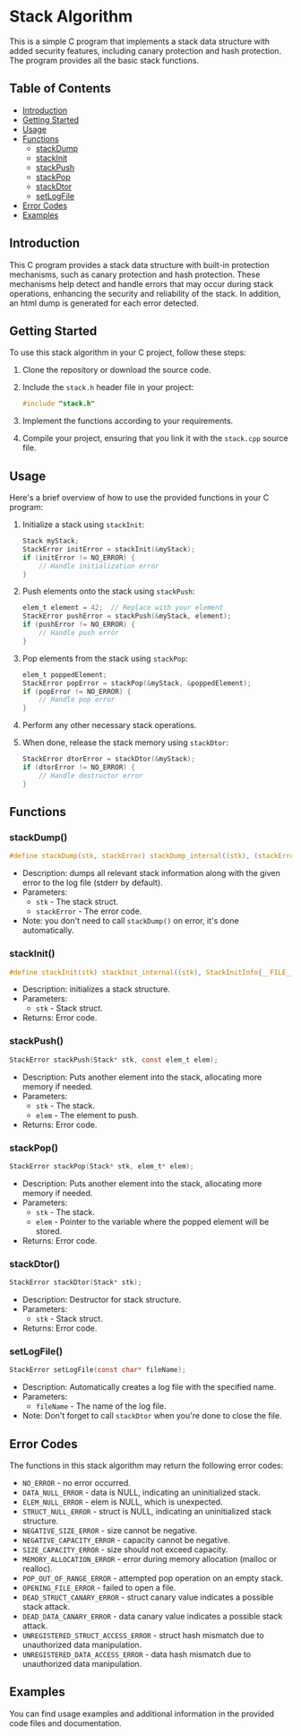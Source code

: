 # Stack Algorithm

This is a simple C program that implements a stack data structure with added security features, including canary protection and hash protection. The program provides all the basic stack functions.

## Table of Contents

- [Introduction](#introduction)
- [Getting Started](#getting-started)
- [Usage](#usage)
- [Functions](#functions)
  - [stackDump](#stackdump)
  - [stackInit](#stackinit)
  - [stackPush](#stackpush)
  - [stackPop](#stackpop)
  - [stackDtor](#stackdtor)
  - [setLogFile](#setlogfile)
- [Error Codes](#error-codes)
- [Examples](#examples)

## Introduction

This C program provides a stack data structure with built-in protection mechanisms, such as canary protection and hash protection. These mechanisms help detect and handle errors that may occur during stack operations, enhancing the security and reliability of the stack. In addition, an html dump is generated for each error detected.

## Getting Started

To use this stack algorithm in your C project, follow these steps:

1. Clone the repository or download the source code.

2. Include the `stack.h` header file in your project:

   ```c
   #include "stack.h"
   ```

3. Implement the functions according to your requirements.

4. Compile your project, ensuring that you link it with the `stack.cpp` source file.

## Usage

Here's a brief overview of how to use the provided functions in your C program:

1. Initialize a stack using `stackInit`:

   ```c
   Stack myStack;
   StackError initError = stackInit(&myStack);
   if (initError != NO_ERROR) {
       // Handle initialization error
   }
   ```

2. Push elements onto the stack using `stackPush`:

   ```c
   elem_t element = 42;  // Replace with your element
   StackError pushError = stackPush(&myStack, element);
   if (pushError != NO_ERROR) {
       // Handle push error
   }
   ```

3. Pop elements from the stack using `stackPop`:

   ```c
   elem_t poppedElement;
   StackError popError = stackPop(&myStack, &poppedElement);
   if (popError != NO_ERROR) {
       // Handle pop error
   }
   ```

4. Perform any other necessary stack operations.

5. When done, release the stack memory using `stackDtor`:

   ```c
   StackError dtorError = stackDtor(&myStack);
   if (dtorError != NO_ERROR) {
       // Handle destructor error
   }
   ```

## Functions

### stackDump()

```c
#define stackDump(stk, stackError) stackDump_internal((stk), (stackError), __FILE__, __LINE__, __FUNCTION__)
```

- Description: dumps all relevant stack information along with the given error to the log file (stderr by default).
- Parameters:
  - `stk` - The stack struct.
  - `stackError` - The error code.
- Note: you don't need to call `stackDump()` on error, it's done automatically.

### stackInit()

```c
#define stackInit(stk) stackInit_internal((stk), StackInitInfo{__FILE__, #stk, __FUNCTION__, __LINE__})
```

- Description: initializes a stack structure.
- Parameters:
  - `stk` - Stack struct.
- Returns: Error code.

### stackPush()

```c
StackError stackPush(Stack* stk, const elem_t elem);
```

- Description: Puts another element into the stack, allocating more memory if needed.
- Parameters:
  - `stk` - The stack.
  - `elem` - The element to push.
- Returns: Error code.

### stackPop()

```c
StackError stackPop(Stack* stk, elem_t* elem);
```

- Description: Puts another element into the stack, allocating more memory if needed.
- Parameters:
  - `stk` - The stack.
  - `elem` - Pointer to the variable where the popped element will be stored.
- Returns: Error code.

### stackDtor()

```c
StackError stackDtor(Stack* stk);
```

- Description: Destructor for stack structure.
- Parameters:
  - `stk` - Stack struct.
- Returns: Error code.

### setLogFile()

```c
StackError setLogFile(const char* fileName);
```

- Description: Automatically creates a log file with the specified name.
- Parameters:
  - `fileName` - The name of the log file.
- Note: Don't forget to call `stackDtor` when you're done to close the file.

## Error Codes

The functions in this stack algorithm may return the following error codes:

- `NO_ERROR` - no error occurred.
- `DATA_NULL_ERROR` - data is NULL, indicating an uninitialized stack.
- `ELEM_NULL_ERROR` - elem is NULL, which is unexpected.
- `STRUCT_NULL_ERROR` - struct is NULL, indicating an uninitialized stack structure.
- `NEGATIVE_SIZE_ERROR` - size cannot be negative.
- `NEGATIVE_CAPACITY_ERROR` - capacity cannot be negative.
- `SIZE_CAPACITY_ERROR` - size should not exceed capacity.
- `MEMORY_ALLOCATION_ERROR` - error during memory allocation (malloc or realloc).
- `POP_OUT_OF_RANGE_ERROR` - attempted pop operation on an empty stack.
- `OPENING_FILE_ERROR` - failed to open a file.
- `DEAD_STRUCT_CANARY_ERROR` - struct canary value indicates a possible stack attack.
- `DEAD_DATA_CANARY_ERROR` - data canary value indicates a possible stack attack.
- `UNREGISTERED_STRUCT_ACCESS_ERROR` - struct hash mismatch due to unauthorized data manipulation.
- `UNREGISTERED_DATA_ACCESS_ERROR` - data hash mismatch due to unauthorized data manipulation.

## Examples

You can find usage examples and additional information in the provided code files and documentation.
